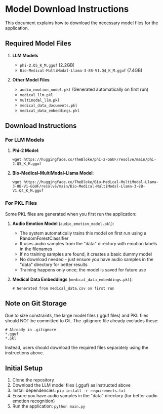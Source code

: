 # Model Download Instructions

This document explains how to download the necessary model files for the application.

## Required Model Files

1. **LLM Models**
   - `phi-2.Q5_K_M.gguf` (2.2GB)
   - `Bio-Medical-MultiModal-Llama-3-8B-V1.Q4_K_M.gguf` (7.4GB)

2. **Other Model Files**
   - `audio_emotion_model.pkl` (Generated automatically on first run)
   - `medical_llm.pkl`
   - `multimodal_llm.pkl`
   - `medical_data_documents.pkl`
   - `medical_data_embeddings.pkl`

## Download Instructions

### For LLM Models

1. **Phi-2 Model**:
   ```
   wget https://huggingface.co/TheBloke/phi-2-GGUF/resolve/main/phi-2.Q5_K_M.gguf
   ```

2. **Bio-Medical-MultiModal-Llama Model**:
   ```
   wget https://huggingface.co/TheBloke/Bio-Medical-MultiModal-Llama-3-8B-V1-GGUF/resolve/main/Bio-Medical-MultiModal-Llama-3-8B-V1.Q4_K_M.gguf
   ```

### For PKL Files

Some PKL files are generated when you first run the application:

1. **Audio Emotion Model** (`audio_emotion_model.pkl`):
   - The system automatically trains this model on first run using a RandomForestClassifier
   - It uses audio samples from the "data" directory with emotion labels in the filenames
   - If no training samples are found, it creates a basic dummy model
   - No download needed - just ensure you have audio samples in the "data" directory for better results
   - Training happens only once; the model is saved for future use

2. **Medical Data Embeddings** (`medical_data_embeddings.pkl`):
   ```
   # Generated from medical_data.csv on first run
   ```

## Note on Git Storage

Due to size constraints, the large model files (.gguf files) and PKL files should NOT be committed to Git. The .gitignore file already excludes these:

```
# Already in .gitignore
*.gguf
*.pkl
```

Instead, users should download the required files separately using the instructions above.

## Initial Setup

1. Clone the repository
2. Download the LLM model files (.gguf) as instructed above
3. Install dependencies: `pip install -r requirements.txt`
4. Ensure you have audio samples in the "data" directory (for better audio emotion recognition)
5. Run the application: `python main.py` 
